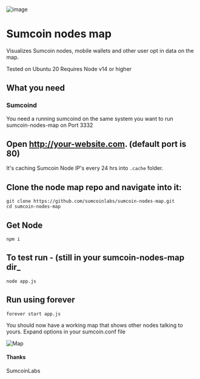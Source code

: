 ![image](https://miningpoolstats.stream/ico/sumcoin.png)


# Sumcoin nodes map

Visualizes Sumcoin nodes, mobile wallets and other user opt in data on the map.

Tested on Ubuntu 20
Requires Node v14 or higher

## What you need

### Sumcoind

You need a running sumcoind on the same system you want to run sumcoin-nodes-map on Port 3332 



## Open http://your-website.com. (default port is 80)

It's caching Sumcoin Node IP's every 24 hrs into `.cache` folder.



## Clone the node map repo and navigate into it:

```
git clone https://github.com/sumcoinlabs/sumcoin-nodes-map.git
cd sumcoin-nodes-map
```

## Get Node
```
npm i
```
## To test run - (still in your sumcoin-nodes-map dir_
```
node app.js
```
## Run using forever
```
forever start app.js
```

You should now have a working map that shows other nodes talking to yours.  Expand options in your sumcoin.conf file


![Map](https://user-images.githubusercontent.com/51257210/66169341-4ba37180-e5fd-11e9-9069-24eae46dc2b6.png)
		


#### Thanks

SumcoinLabs
